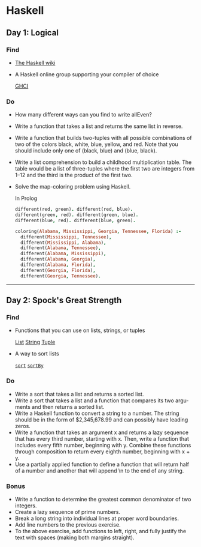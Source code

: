 # Haskell

## Day 1: Logical

### Find

* [The Haskell wiki](http://www.haskell.org/haskellwiki/Haskell)
* A Haskell online group supporting your compiler of choice

    [GHCI](http://www.haskell.org/haskellwiki/GHC/GHCi)

### Do

* How many different ways can you find to write allEven?
* Write a function that takes a list and returns the same list in reverse.
* Write a function that builds two-tuples with all possible combinations of two of the colors black, white, blue, yellow, and red. Note that you should include only one of (black, blue) and (blue, black).
* Write a list comprehension to build a childhood multiplication table. The table would be a list of three-tuples where the first two are integers from 1–12 and the third is the product of the first two.
* Solve the map-coloring problem using Haskell.

    In Prolog

    ```Prolog
    different(red, green). different(red, blue).
    different(green, red). different(green, blue).
    different(blue, red). different(blue, green).

    coloring(Alabama, Mississippi, Georgia, Tennessee, Florida) :- 
      different(Mississippi, Tennessee),
      different(Mississippi, Alabama),
      different(Alabama, Tennessee),
      different(Alabama, Mississippi),
      different(Alabama, Georgia),
      different(Alabama, Florida),
      different(Georgia, Florida),
      different(Georgia, Tennessee).
    ```

---

## Day 2: Spock's Great Strength

### Find

* Functions that you can use on lists, strings, or tuples

    [List](http://www.haskell.org/ghc/docs/latest/html/libraries/base/Data-List.html)
    [String](http://www.haskell.org/ghc/docs/latest/html/libraries/base/Data-String.html#t:String)
    [Tuple](http://www.haskell.org/ghc/docs/latest/html/libraries/base/Data-Tuple.html#t:String)

* A way to sort lists

    [`sort`](http://www.haskell.org/ghc/docs/latest/html/libraries/base/Data-List.html#g:21)
    [`sortBy`](http://www.haskell.org/ghc/docs/latest/html/libraries/base/Data-List.html#v:sortBy)

### Do

* Write a sort that takes a list and returns a sorted list.
* Write a sort that takes a list and a function that compares its two argu- ments and then returns a sorted list.
* Write a Haskell function to convert a string to a number. The string should be in the form of $2,345,678.99 and can possibly have leading zeros.
* Write a function that takes an argument x and returns a lazy sequence that has every third number, starting with x. Then, write a function that includes every fifth number, beginning with y. Combine these functions through composition to return every eighth number, beginning with x + y.
* Use a partially applied function to define a function that will return half of a number and another that will append \n to the end of any string.

### Bonus

* Write a function to determine the greatest common denominator of two integers.
* Create a lazy sequence of prime numbers.
* Break a long string into individual lines at proper word boundaries.
* Add line numbers to the previous exercise.
* To the above exercise, add functions to left, right, and fully justify the text with spaces (making both margins straight).